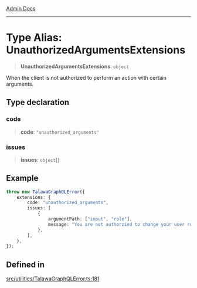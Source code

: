 [Admin Docs](/)

***

# Type Alias: UnauthorizedArgumentsExtensions

> **UnauthorizedArgumentsExtensions**: `object`

When the client is not authorized to perform an action with certain arguments.

## Type declaration

### code

> **code**: `"unauthorized_arguments"`

### issues

> **issues**: `object`[]

## Example

```ts
throw new TalawaGraphQLError({
	extensions: {
		code: "unauthorized_arguments",
		issues: [
			{
				argumentPath: ["input", "role"],
				message: "You are not authorzied to change your user role.",
			},
		],
	},
});
```

## Defined in

[src/utilities/TalawaGraphQLError.ts:181](https://github.com/NishantSinghhhhh/talawa-api/blob/05ae6a4794762096d917a90a3af0db22b7c47392/src/utilities/TalawaGraphQLError.ts#L181)
